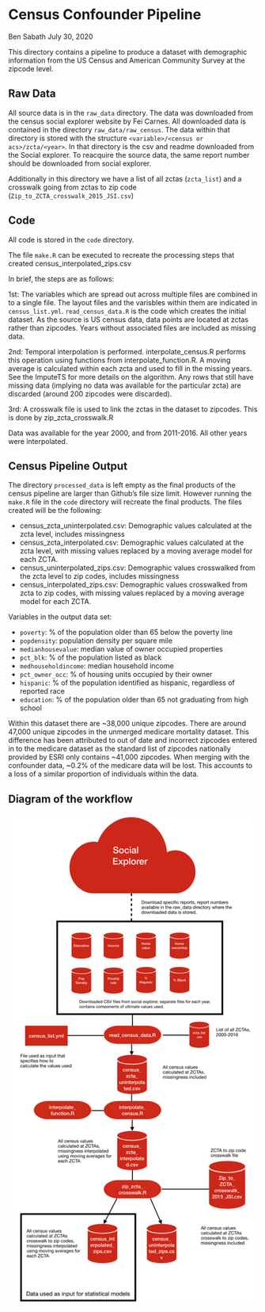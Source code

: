 Census Confounder Pipeline
================
Ben Sabath
July 30, 2020

This directory contains a pipeline to produce a dataset with demographic
information from the US Census and American Community Survey at the
zipcode level.

## Raw Data

All source data is in the `raw_data` directory. The data was downloaded
from the census social explorer website by Fei Carnes. All downloaded
data is contained in the directory `raw_data/raw_census`. The data
within that directory is stored with the structure `<variable>/<census
or acs>/zcta/<year>`. In that directory is the csv and readme downloaded
from the Social explorer. To reacquire the source data, the same report
number should be downloaded from social explorer.

Additionally in this directory we have a list of all zctas (`zcta_list`)
and a crosswalk going from zctas to zip code
(`Zip_to_ZCTA_crosswalk_2015_JSI.csv`)

## Code

All code is stored in the `code` directory.

The file `make.R` can be executed to recreate the processing steps that
created census\_interpolated\_zips.csv

In brief, the steps are as follows:

1st: The variables which are spread out across multiple files are
combined in to a single file. The layout files and the varisbles within
them are indicated in `census_list.yml`. `read_census_data.R` is the
code which creates the initial dataset. As the source is US census data,
data points are located at zctas rather than zipcodes. Years without
associated files are included as missing data.

2nd: Temporal interpolation is performed. interpolate\_census.R performs
this operation using functions from interpolate\_function.R. A moving
average is calculated within each zcta and used to fill in the missing
years. See the ImputeTS for more details on the algorithm. Any rows that
still have missing data (implying no data was available for the
particular zcta) are discarded (around 200 zipcodes were discarded).

3rd: A crosswalk file is used to link the zctas in the dataset to
zipcodes. This is done by zip\_zcta\_crosswalk.R

Data was available for the year 2000, and from 2011-2016. All other
years were interpolated.

## Census Pipeline Output

The directory `processed_data` is left empty as the final products of
the census pipeline are larger than Github’s file size limit. However
running the `make.R` file in the `code` directory will recreate the
final products. The files created will be the following:

  - census\_zcta\_uninterpolated.csv: Demographic values calculated at
    the zcta level, includes missingness
  - census\_zcta\_interpolated.csv: Demographic values calculated at the
    zcta level, with missing values replaced by a moving average model
    for each ZCTA.
  - census\_uninterpolated\_zips.csv: Demographic values crosswalked
    from the zcta level to zip codes, includes missingness
  - census\_interpolated\_zips.csv: Demographic values crosswalked from
    zcta to zip codes, with missing values replaced by a moving average
    model for each ZCTA.

Variables in the output data set:

  - `poverty`: % of the population older than 65 below the poverty line
  - `popdensity`: population density per square mile
  - `medianhousevalue`: median value of owner occupied properties
  - `pct_blk`: % of the population listed as black
  - `medhouseholdincome`: median household income
  - `pct_owner_occ`: % of housing units occupied by their owner
  - `hispanic`: % of the population identified as hispanic, regardless
    of reported race
  - `education`: % of the population older than 65 not graduating from
    high school

Within this dataset there are ~38,000 unique zipcodes. There are around
47,000 unique zipcodes in the unmerged medicare mortality dataset. This
difference has been attributed to out of date and incorrect zipcodes
entered in to the medicare dataset as the standard list of zipcodes
nationally provided by ESRI only contains ~41,000 zipcodes. When merging
with the confounder data, ~0.2% of the medicare data will be lost. This
accounts to a loss of a similar proportion of individuals within the
data.

## Diagram of the workflow

![](census_workflow.png)
